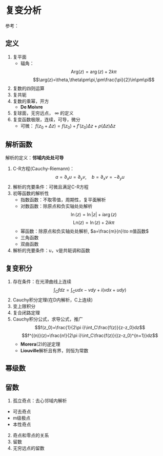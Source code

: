 # 复变分析
 参考：
## 定义
1. 复平面
   - 辐角：
     $$\text{Arg}(z)=\arg(z)+2k\pi$$
     $$\arg(z)=\theta,\theta\pm\pi,\pm\frac{\pi}{2}\in\pm\pi$$
2. 复数的四则运算
3. 复共轭
4. 复数的乘幂，开方
   - **De Moivre** 
5. 复球面，无穷远点， $\infty$ 的定义
6. 复变函数极限，连续，可导，微分
   - 可微： $f(z_0+\Delta z)=f(z_0)+f'(z_0)\Delta z+\rho(\Delta z)\Delta z$
## 解析函数
解析的定义：**邻域内处处可导**
1. C-R方程(Cauchy-Riemann)：
   $$a=\partial_xu=\partial_yv,\quad b=\partial_xv=-\partial_yu$$
2. 解析的充要条件：可微且满足C-R方程
3. 初等函数的解析性
   - 指数函数：不取零值，周期性，复平面解析
   - 对数函数：除原点和负实轴处处解析
     $$\ln(z)=\ln|z|+i\arg(z)$$
     $$\text{Ln}(z)=\ln(z)+2ik\pi$$
   - 幂函数：除原点和负实轴处处解析, $a=\frac{m}{n}\to n值函数$
   - 三角函数
   - 双曲函数
4. 解析的充要条件：u，v是共轭调和函数
## 复变积分
1. 存在条件：在光滑曲线上连续
   $$\int_Cfdz=\int_Cudx-vdy+i(vdx+udy)$$
2. Cauchy积分定理(在D内解析，C上连续)
3. 变上限积分
4. 复合闭路定理
5. Cauchy积分公式，求导公式，推广
   $$f(z_0)=\frac{1}{2\pi i}\int_C\frac{f(z)}{z-z_0}dz$$
   $$f^{(n)}(z)=\frac{n!}{2\pi i}\int_C\frac{f(z)}{(z-z_0)^{n+1}}dz$$
   - **Morera**(2)的逆定理
   - **Liouville**解析且有界，则恒为常数
## 幂级数
## 留数
1. 孤立奇点：去心邻域内解析
  - 可去奇点
  - m级极点
  - 本性奇点
2. 奇点和零点的关系
3. 留数
4. 无穷远点的留数 